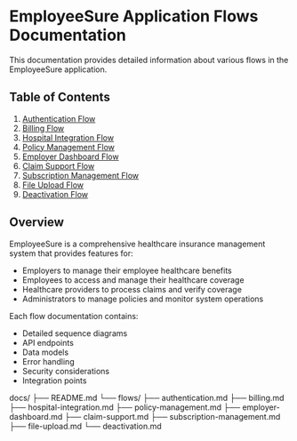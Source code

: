 # EmployeeSure Application Flows Documentation

This documentation provides detailed information about various flows in the EmployeeSure application.

## Table of Contents

1. [Authentication Flow](./flows/authentication.md)
2. [Billing Flow](./flows/billing.md)
3. [Hospital Integration Flow](./flows/hospital-integration.md)
4. [Policy Management Flow](./flows/policy-management.md)
5. [Employer Dashboard Flow](./flows/employer-dashboard.md)
6. [Claim Support Flow](./flows/claim-support.md)
7. [Subscription Management Flow](./flows/subscription-management.md)
8. [File Upload Flow](./flows/file-upload.md)
9. [Deactivation Flow](./flows/deactivation.md)

## Overview

EmployeeSure is a comprehensive healthcare insurance management system that provides features for:
- Employers to manage their employee healthcare benefits
- Employees to access and manage their healthcare coverage
- Healthcare providers to process claims and verify coverage
- Administrators to manage policies and monitor system operations

Each flow documentation contains:
- Detailed sequence diagrams
- API endpoints
- Data models
- Error handling
- Security considerations
- Integration points 

docs/
├── README.md
└── flows/
    ├── authentication.md
    ├── billing.md
    ├── hospital-integration.md
    ├── policy-management.md
    ├── employer-dashboard.md
    ├── claim-support.md
    ├── subscription-management.md
    ├── file-upload.md
    └── deactivation.md